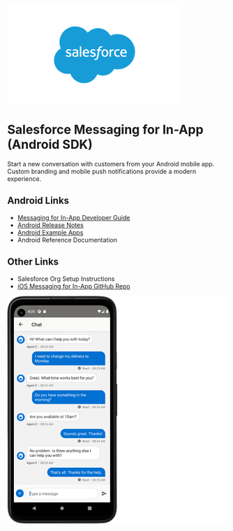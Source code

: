 ![Salesforce logo](./images/Salesforce-logo.png)

# Salesforce Messaging for In-App (Android SDK)

Start a new conversation with customers from your Android mobile app. Custom branding and mobile push notifications provide a modern experience.

## Android Links

- [Messaging for In-App Developer Guide](https://developer.salesforce.com/docs/service/messaging-in-app/overview)
- [Android Release Notes](https://github.com/Salesforce-Async-Messaging/messaging-in-app-android/releases)
- [Android Example Apps](./examples)
- Android Reference Documentation

## Other Links

- Salesforce Org Setup Instructions
- [iOS Messaging for In-App GitHub Repo](https://github.com/Salesforce-Async-Messaging/messaging-in-app-ios)

![Android Device](./images/messaging-android-device.png)

